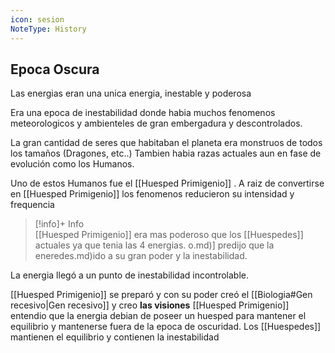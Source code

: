 ```yaml
---
icon: sesion
NoteType: History
---
```


## Epoca Oscura

Las energias eran una unica energia, inestable y poderosa

Era una epoca de inestabilidad donde habia muchos fenomenos meteorologicos y ambienteles de gran embergadura y descontrolados.

La gran cantidad de seres que habitaban el planeta era monstruos de todos los tamaños (Dragones, etc..) Tambien habia razas actuales aun en fase de evolución como los Humanos.

Uno de estos Humanos fue el [[Huesped Primigenio]] .
A raiz de convertirse en [[Huesped Primigenio]] los fenomenos reducieron su intensidad y frequencia
> [!info]+ Info  
> [[Huesped Primigenio]] era mas poderoso que los [[Huespedes]] actuales ya que tenia las 4 energias.
[](Huesped%20Primigenio.md)o.md)] predijo que la ener[](Huespedes.md)edes.md)ido a su gran poder y la inestabilidad.

La energia llegó a un punto de inestabilidad incontrolable. 

[[Huesped Primigenio]] se preparó y con su poder creó el [[Biologia#Gen recesivo|Gen recesivo]] y creo **las visiones**
[[Huesped Primigenio]] entendio que la energia debian de poseer un huesped para mantener el equilibrio y mantenerse fuera de la epoca de oscuridad.
Los [[Huespedes]] mantienen el equilibrio y contienen la inestabilidad